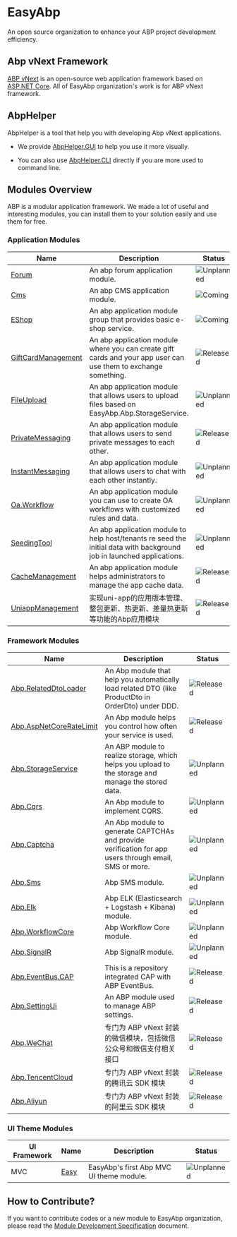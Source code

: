 # EasyAbp

An open source organization to enhance your ABP project development efficiency.

## Abp vNext Framework

[ABP vNext](https://github.com/abpframework/abp) is an open-source web application framework based on [ASP.NET Core](https://docs.microsoft.com/en-us/aspnet/core). All of EasyAbp organization's work is for ABP vNext framework.

## AbpHelper

AbpHelper is a tool that help you with developing Abp vNext applications. 

* We provide [AbpHelper.GUI](https://github.com/EasyAbp/AbpHelper.GUI) to help you use it more visually.

* You can also use [AbpHelper.CLI](https://github.com/EasyAbp/AbpHelper.CLI) directly if you are more used to command line.

## Modules Overview

ABP is a modular application framework. We made a lot of useful and interesting modules, you can install them to your solution easily and use them for free.

### Application Modules

| Name             | Description                    | Status                                                               |
| ---------------- |--------------------------------| -------------------------------------------------------------------- |
| [Forum](https://github.com/EasyAbp/Forum) | An abp forum application module. | ![Unplanned](https://img.shields.io/badge/-Unplanned-lightgrey) |
| [Cms](https://github.com/EasyAbp/Cms) | An abp CMS application module. | ![Coming](https://img.shields.io/badge/-Coming-blue) |
| [EShop](https://github.com/EasyAbp/EShop) | An abp application module group that provides basic e-shop service. | ![Coming](https://img.shields.io/badge/-Coming-blue) |
| [GiftCardManagement](https://github.com/EasyAbp/GiftCardManagement) | An abp application module where you can create gift cards and your app user can use them to exchange something. | ![Released](https://img.shields.io/badge/-Released-brightgreen) |
| [FileUpload](https://github.com/EasyAbp/FileUpload) | An abp application module that allows users to upload files based on EasyAbp.Abp.StorageService. | ![Unplanned](https://img.shields.io/badge/-Unplanned-lightgrey) |
| [PrivateMessaging](https://github.com/EasyAbp/PrivateMessaging) | An abp application module that allows users to send private messages to each other. | ![Released](https://img.shields.io/badge/-Released-brightgreen) |
| [InstantMessaging](https://github.com/EasyAbp/InstantMessaging) | An abp application module that allows users to chat with each other instantly. | ![Unplanned](https://img.shields.io/badge/-Unplanned-lightgrey) |
| [Oa.Workflow](https://github.com/EasyAbp/Oa.Workflow) | An abp application module you can use to create OA workflows with customized rules and data. | ![Unplanned](https://img.shields.io/badge/-Unplanned-lightgrey) |
| [SeedingTool](https://github.com/EasyAbp/SeedingTool) | An abp application module to help host/tenants re seed the initial data with background job in launched applications. | ![Unplanned](https://img.shields.io/badge/-Unplanned-lightgrey) |
| [CacheManagement](https://github.com/EasyAbp/CacheManagement) | An abp application module helps administrators to manage the app cache data. | ![Released](https://img.shields.io/badge/-Released-brightgreen) |
| [UniappManagement](https://github.com/EasyAbp/UniappManagement) | 实现uni-app的应用版本管理、整包更新、热更新、差量热更新等功能的Abp应用模块 | ![Released](https://img.shields.io/badge/-Released-brightgreen) |

### Framework Modules

| Name             | Description                    | Status                                                               |
| ---------------- |--------------------------------| -------------------------------------------------------------------- |
| [Abp.RelatedDtoLoader](https://github.com/EasyAbp/Abp.RelatedDtoLoader) | An Abp module that help you automatically load related DTO (like ProductDto in OrderDto) under DDD. | ![Released](https://img.shields.io/badge/-Released-brightgreen) |
| [Abp.AspNetCoreRateLimit](https://github.com/EasyAbp/Abp.AspNetCoreRateLimit) | An Abp module helps you control how often your service is used. | ![Released](https://img.shields.io/badge/-Released-brightgreen) |
| [Abp.StorageService](https://github.com/EasyAbp/Abp.StorageService) | An ABP module to realize storage, which helps you upload to the storage and manage the stored data. | ![Unplanned](https://img.shields.io/badge/-Unplanned-lightgrey) |
| [Abp.Cqrs](https://github.com/EasyAbp/Abp.Cqrs) | An Abp module to implement CQRS. | ![Unplanned](https://img.shields.io/badge/-Unplanned-lightgrey) |
| [Abp.Captcha](https://github.com/EasyAbp/Abp.Captcha) | An Abp module to generate CAPTCHAs and provide verification for app users through email, SMS or more. | ![Unplanned](https://img.shields.io/badge/-Unplanned-lightgrey) |
| [Abp.Sms](https://github.com/EasyAbp/Abp.Sms) | Abp SMS module. | ![Unplanned](https://img.shields.io/badge/-Unplanned-lightgrey) |
| [Abp.Elk](https://github.com/EasyAbp/Abp.Elk) | Abp ELK (Elasticsearch + Logstash + Kibana) module. | ![Unplanned](https://img.shields.io/badge/-Unplanned-lightgrey) |
| [Abp.WorkflowCore](https://github.com/EasyAbp/Abp.WorkflowCore) | Abp Workflow Core module. | ![Unplanned](https://img.shields.io/badge/-Unplanned-lightgrey) |
| [Abp.SignalR](https://github.com/EasyAbp/Abp.SignalR) | Abp SignalR module. | ![Unplanned](https://img.shields.io/badge/-Unplanned-lightgrey) |
| [Abp.EventBus.CAP](https://github.com/EasyAbp/Abp.EventBus.CAP) | This is a repository integrated CAP with ABP EventBus. | ![Released](https://img.shields.io/badge/-Released-brightgreen) |
| [Abp.SettingUi](https://github.com/EasyAbp/Abp.SettingUi) | An ABP module used to manage ABP settings. | ![Released](https://img.shields.io/badge/-Released-brightgreen) |
| [Abp.WeChat](https://github.com/EasyAbp/Abp.WeChat) | 专门为 ABP vNext 封装的微信模块，包括微信公众号和微信支付相关接口 | ![Released](https://img.shields.io/badge/-Released-brightgreen) |
| [Abp.TencentCloud](https://github.com/EasyAbp/Abp.TencentCloud) | 专门为 ABP vNext 封装的腾讯云 SDK 模块 | ![Released](https://img.shields.io/badge/-Released-brightgreen) |
| [Abp.Aliyun](https://github.com/EasyAbp/Abp.Aliyun) | 专门为 ABP vNext 封装的阿里云 SDK 模块 | ![Released](https://img.shields.io/badge/-Released-brightgreen) |

### UI Theme Modules

| UI Framework | Name                    | Description                              | Status           |
| ------------ |-------------------------| ---------------------------------------- | ---------------- |
| MVC          | [Easy](https://github.com/EasyAbp/Abp.AspNetCore.Mvc.UI.Theme.Easy) | EasyAbp's first Abp MVC UI theme module. | ![Unplanned](https://img.shields.io/badge/-Unplanned-lightgrey) |

## How to Contribute?

If you want to contribute codes or a new module to EasyAbp organization, please read the [Module Development Specification](Module-Development-Specification.md) document.
